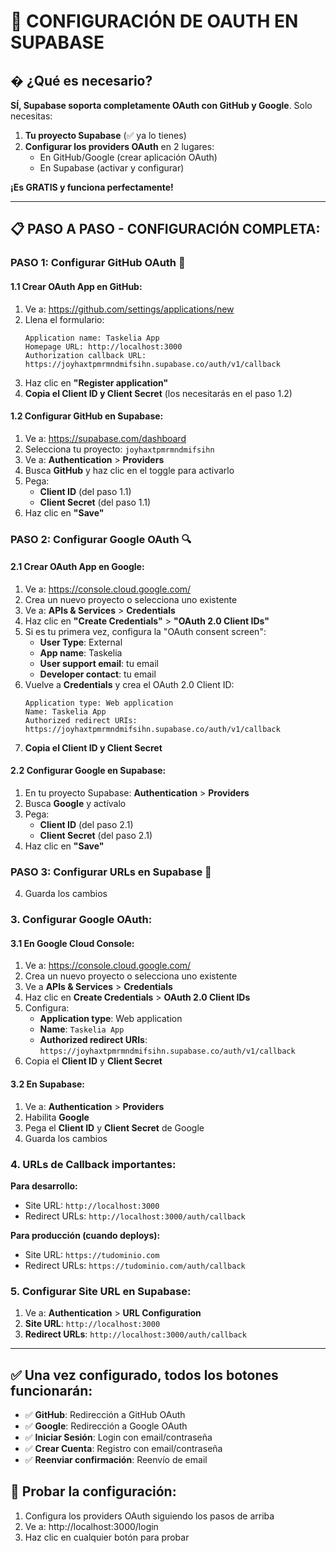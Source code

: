 # 🔑 CONFIGURACIÓN DE OAUTH EN SUPABASE

## � **¿Qué es necesario?**

**SÍ, Supabase soporta completamente OAuth con GitHub y Google**. Solo necesitas:

1. **Tu proyecto Supabase** (✅ ya lo tienes)
2. **Configurar los providers OAuth** en 2 lugares:
   - En GitHub/Google (crear aplicación OAuth)
   - En Supabase (activar y configurar)

**¡Es GRATIS y funciona perfectamente!**

---

## 📋 **PASO A PASO - CONFIGURACIÓN COMPLETA:**

### **PASO 1: Configurar GitHub OAuth** 🐙

#### **1.1 Crear OAuth App en GitHub:**
1. Ve a: https://github.com/settings/applications/new
2. Llena el formulario:
   ```
   Application name: Taskelia App
   Homepage URL: http://localhost:3000
   Authorization callback URL: https://joyhaxtpmrmndmifsihn.supabase.co/auth/v1/callback
   ```
3. Haz clic en **"Register application"**
4. **Copia el Client ID y Client Secret** (los necesitarás en el paso 1.2)

#### **1.2 Configurar GitHub en Supabase:**
1. Ve a: https://supabase.com/dashboard
2. Selecciona tu proyecto: `joyhaxtpmrmndmifsihn`
3. Ve a: **Authentication** > **Providers**
4. Busca **GitHub** y haz clic en el toggle para activarlo
5. Pega:
   - **Client ID** (del paso 1.1)
   - **Client Secret** (del paso 1.1)
6. Haz clic en **"Save"**

### **PASO 2: Configurar Google OAuth** 🔍

#### **2.1 Crear OAuth App en Google:**
1. Ve a: https://console.cloud.google.com/
2. Crea un nuevo proyecto o selecciona uno existente
3. Ve a: **APIs & Services** > **Credentials**
4. Haz clic en **"Create Credentials"** > **"OAuth 2.0 Client IDs"**
5. Si es tu primera vez, configura la "OAuth consent screen":
   - **User Type**: External
   - **App name**: Taskelia
   - **User support email**: tu email
   - **Developer contact**: tu email
6. Vuelve a **Credentials** y crea el OAuth 2.0 Client ID:
   ```
   Application type: Web application
   Name: Taskelia App
   Authorized redirect URIs: https://joyhaxtpmrmndmifsihn.supabase.co/auth/v1/callback
   ```
7. **Copia el Client ID y Client Secret**

#### **2.2 Configurar Google en Supabase:**
1. En tu proyecto Supabase: **Authentication** > **Providers**
2. Busca **Google** y actívalo
3. Pega:
   - **Client ID** (del paso 2.1)
   - **Client Secret** (del paso 2.1)
4. Haz clic en **"Save"**

### **PASO 3: Configurar URLs en Supabase** 🔗
4. Guarda los cambios

### **3. Configurar Google OAuth:**

#### **3.1 En Google Cloud Console:**
1. Ve a: https://console.cloud.google.com/
2. Crea un nuevo proyecto o selecciona uno existente
3. Ve a **APIs & Services** > **Credentials**
4. Haz clic en **Create Credentials** > **OAuth 2.0 Client IDs**
5. Configura:
   - **Application type**: Web application
   - **Name**: `Taskelia App`
   - **Authorized redirect URIs**: `https://joyhaxtpmrmndmifsihn.supabase.co/auth/v1/callback`
6. Copia el **Client ID** y **Client Secret**

#### **3.2 En Supabase:**
1. Ve a: **Authentication** > **Providers**
2. Habilita **Google**
3. Pega el **Client ID** y **Client Secret** de Google
4. Guarda los cambios

### **4. URLs de Callback importantes:**

**Para desarrollo:**
- Site URL: `http://localhost:3000`
- Redirect URLs: `http://localhost:3000/auth/callback`

**Para producción (cuando deploys):**
- Site URL: `https://tudominio.com`
- Redirect URLs: `https://tudominio.com/auth/callback`

### **5. Configurar Site URL en Supabase:**
1. Ve a: **Authentication** > **URL Configuration**
2. **Site URL**: `http://localhost:3000`
3. **Redirect URLs**: `http://localhost:3000/auth/callback`

---

## ✅ **Una vez configurado, todos los botones funcionarán:**
- ✅ **GitHub**: Redirección a GitHub OAuth
- ✅ **Google**: Redirección a Google OAuth  
- ✅ **Iniciar Sesión**: Login con email/contraseña
- ✅ **Crear Cuenta**: Registro con email/contraseña
- ✅ **Reenviar confirmación**: Reenvío de email

## 🧪 **Probar la configuración:**
1. Configura los providers OAuth siguiendo los pasos de arriba
2. Ve a: http://localhost:3000/login
3. Haz clic en cualquier botón para probar
